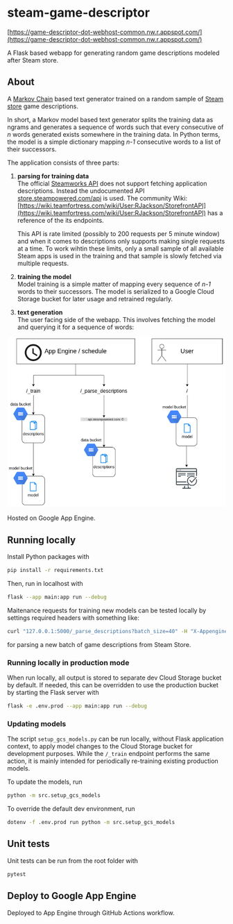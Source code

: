 # steam-game-descriptor
[https://game-descriptor-dot-webhost-common.nw.r.appspot.com/](https://game-descriptor-dot-webhost-common.nw.r.appspot.com/)

A Flask based webapp for generating random game descriptions modeled after Steam store. 

## About
A [Markov Chain](https://en.wikipedia.org/wiki/Markov_chain) based text generator trained on a random sample of [Steam store](https://store.steampowered.com/) game descriptions.

In short, a Markov model based text generator splits the training data as ngrams and generates a sequence of words such that every consecutive of _n_ words generated exists somewhere in the training data. In Python terms, the model is a simple dictionary mapping _n-1_ consecutive words to a list of their successors. 

The application consists of three parts:
 1. **parsing for training data**  
    The official [Steamworks API](https://partner.steamgames.com/doc/webapi/ISteamApps) does not support fetching application descriptions. Instead the undocumented API [store.steampowered.com/api](https://store.steampowered.com/api) is used. The community Wiki: [https://wiki.teamfortress.com/wiki/User:RJackson/StorefrontAPI](https://wiki.teamfortress.com/wiki/User:RJackson/StorefrontAPI) has a reference of the its endpoints.

    This API is rate limited (possibly to 200 requests per 5 minute window) and when it comes to descriptions only supports making single requests at a time. To work wihtin these limits, only a small sample of all available Steam apps is used in the training and that sample is slowly fetched via multiple requests.

 1. **training the model**  
    Model training is a simple matter of mapping every sequence of _n-1_ words to their successors. The model is serialized to a Google Cloud Storage bucket for later usage and retrained regularly.

 1. **text generation**  
    The user facing side of the webapp. This involves fetching the model and querying it for a sequence of words:

![Webapp flows](./overview.png)

 
Hosted on Google App Engine.


## Running locally
Install Python packages with  
```bash
pip install -r requirements.txt
```  
Then, run in localhost with
```bash
flask --app main:app run --debug
```

Maitenance requests for training new models can be tested locally by settings required headers with something like:
```bash
curl "127.0.0.1:5000/_parse_descriptions?batch_size=40" -H "X-Appengine-Cron: 1"
```
for parsing a new batch of game descriptions from Steam Store.

### Running locally in production mode
When run locally, all output is stored to separate dev Cloud Storage bucket by default. If needed, this can be overridden
to use the production bucket by starting the Flask server with
```bash
flask -e .env.prod --app main:app run --debug
```

### Updating models
The script `setup_gcs_models.py` can be run locally, without Flask application context, to apply model changes
to the Cloud Storage bucket for development purposes.
While the `/_train` endpoint performs the same action, it is mainly intended for periodically re-training
existing production models.

To update the models, run
```bash
python -m src.setup_gcs_models
```

To override the default dev environment, run
```bash
dotenv -f .env.prod run python -m src.setup_gcs_models
```


## Unit tests
Unit tests can be run from the root folder with
```bash
pytest
```

## Deploy to Google App Engine
Deployed to App Engine through GitHub Actions workflow.